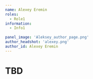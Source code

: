 ```yaml
---
name: Alexey Eremin
roles:
  - Role1
information:
  - Info1
  
panel_image: 'Aleksey_author_page.png'
author_headshot: 'alexey.png'
author_id: Alexey Eremin
---
```

# TBD